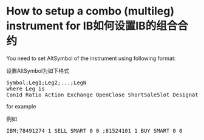 # How to setup a combo (multileg) instrument for IB如何设置IB的组合合约

You need to set AltSymbol of the instrument using following format:

设置AltSymbol为如下格式

<pre>
Symbol;Leg1;Leg2;...;LegN 
where Leg is
ConId_Ratio_Action_Exchange_OpenClose_ShortSaleSlot_DesignatedLocation
</pre>

for example

例如
<pre>
IBM;78491274_1_SELL_SMART_0_0_;81524101_1_BUY_SMART_0_0
</pre>